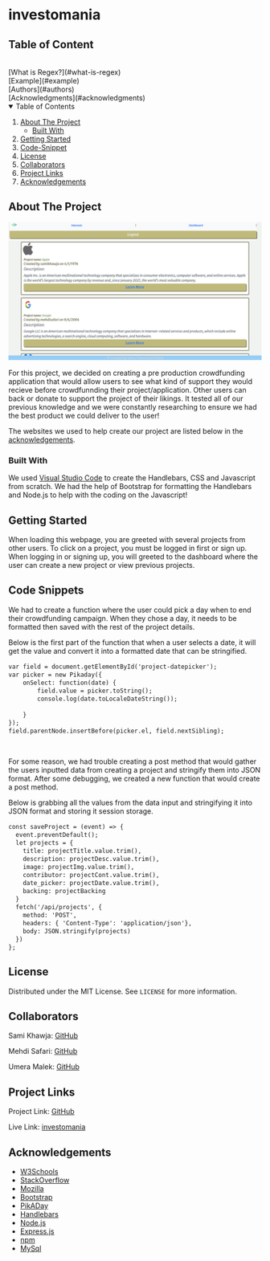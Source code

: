 # investomania

## Table of Content 
<br/>
[What is Regex?](#what-is-regex) <br/>
[Example](#example) <br/>
[Authors](#authors) <br/>
[Acknowledgments](#acknowledgments)
<br/>

<!-- TABLE OF CONTENTS -->
<details open="open">
  <summary>Table of Contents</summary>
  <ol>
    <li>
      <a href="#about-the-project">About The Project</a>
      <ul>
        <li><a href="#built-with">Built With</a></li>
      </ul>
    </li>
    <li>
      <a href="#getting-started">Getting Started</a>
    </li>
    <li><a href="#code-snippet">Code-Snippet</a></li>
    <li><a href="#license">License</a></li>
    <li><a href="#collaborators">Collaborators</a></li>
    <li><a href="#project-links">Project Links</a></li>
    <li><a href="#acknowledgements">Acknowledgements</a></li>
  </ol>
</details>



<!-- ABOUT THE PROJECT -->
## About The Project

<img src="./public/assets/images/webpage.png" alt="investomania Webpage">

For this project, we decided on creating a pre production crowdfunding application that would allow users to see what kind of support they would recieve before crowdfunnding their project/application. Other users can back or donate to support the project of their likings. It tested all of our previous knowledge and we were constantly researching to ensure we had the best product we could deliver to the user!

The websites we used to help create our project are listed below in the <a href="#acknowledgements">acknowledgements</a>.

### Built With

We used <a href="https://code.visualstudio.com/">Visual Studio Code</a> to create the Handlebars, CSS and Javascript from scratch. We had the help of Bootstrap for formatting the Handlebars and Node.js to help with the coding on the Javascript!


<!-- GETTING STARTED -->
## Getting Started

When loading this webpage, you are greeted with several projects from other users. To click on a project, you must be logged in first or sign up. When logging in or signing up, you will greeted to the dashboard where the user can create a new project or view previous projects.


<!-- USAGE EXAMPLES -->
## Code Snippets

We had to create a function where the user could pick a day when to end their crowdfunding campaign. When they chose a day, it needs to be formatted then saved with the rest of the project details.

Below is the first part of the function that when a user selects a date, it will get the value and convert it into a formatted date that can be stringified.
```
var field = document.getElementById('project-datepicker');
var picker = new Pikaday({
    onSelect: function(date) {
        field.value = picker.toString();
        console.log(date.toLocaleDateString());
        
    }
});
field.parentNode.insertBefore(picker.el, field.nextSibling);
```
<br>

For some reason, we had trouble creating a post method that would gather the users inputted data from creating a project and stringify them into JSON format. After some debugging, we created a new function that would create a post method.

Below is grabbing all the values from the data input and stringifying it into JSON format and storing it session storage.

```
const saveProject = (event) => {
  event.preventDefault();
  let projects = {
    title: projectTitle.value.trim(),
    description: projectDesc.value.trim(),
    image: projectImg.value.trim(),
    contributor: projectCont.value.trim(),
    date_picker: projectDate.value.trim(),
    backing: projectBacking
  }
  fetch('/api/projects', {
    method: 'POST',
    headers: { 'Content-Type': 'application/json'},
    body: JSON.stringify(projects)
  })
};
```


<!-- LICENSE -->
## License

Distributed under the MIT License. See `LICENSE` for more information.



<!-- CONTACT -->
## Collaborators
Sami Khawja: [GitHub](https://github.com/samikhawja)

Mehdi Safari: [GitHub](https://github.com/mehdisafari77)

Umera Malek: [GitHub](https://github.com/umeramalek)


## Project Links
Project Link: [GitHub](https://github.com/samikhawja/investomania)

Live Link: [investomania](https://investomaniap2.herokuapp.com/)



<!-- ACKNOWLEDGEMENTS -->
## Acknowledgements
* [W3Schools](https://www.w3schools.com/)
* [StackOverflow](https://stackoverflow.com/)
* [Mozilla](https://developer.mozilla.org/en-US/docs/Web/JavaScript)
* [Bootstrap](https://get.foundation)
* [PikADay](https://jquery.com/)
* [Handlebars](https://kanye.rest/)
* [Node.js](https://funtranslations.com/api/)
* [Express.js](https://funtranslations.com/api/)
* [npm](https://funtranslations.com/api/)
* [MySql](https://funtranslations.com/api/)
